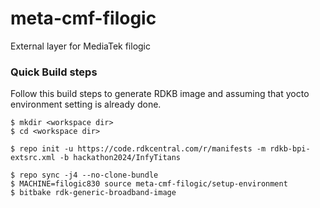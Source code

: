 # meta-cmf-filogic
External layer for MediaTek filogic

### Quick Build steps

Follow this build steps to generate RDKB image and assuming that yocto environment setting is already done.
```
$ mkdir <workspace dir> 
$ cd <workspace dir> 

$ repo init -u https://code.rdkcentral.com/r/manifests -m rdkb-bpi-extsrc.xml -b hackathon2024/InfyTitans

$ repo sync -j4 --no-clone-bundle 
$ MACHINE=filogic830 source meta-cmf-filogic/setup-environment
$ bitbake rdk-generic-broadband-image
```
